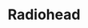 ---
title: "Radiohead"
summary: "Radiohead are an English rock band formed in Abingdon, Oxfordshire, in 1985. The band consists of Thom Yorke ; brothers Jonny Greenwood and Colin Greenwood ; Ed O'Brien ; and Philip Selway . They have worked with the producer Nigel Godrich and the cover artist Stanley Donwood since 1994. Radiohead's experimental approach is credited with advancing the sound of alternative rock.
Radiohead signed to EMI in 1991 and released their debut album, Pablo Honey, in 1993. Their debut single, \"Creep\", became a worldwide hit. Radiohead's popularity and critical standing rose with the release of The Bends in 1995. Radiohead's third album, OK Computer , brought them international fame; noted for its complex production and themes of modern alienation, it is acclaimed as a landmark record and one of the best albums in popular music.
Radiohead's fourth album, Kid A , marked a dramatic change in style, incorporating influences from electronic music, jazz, classical music and krautrock. Though Kid A divided listeners, it was later named the best album of the decade by multiple outlets. It was followed by Amnesiac , recorded in the same sessions. Hail to the Thief , with lyrics addressing the War on Terror, blended the band's rock and electronic sides, and was Radiohead's final album for EMI.
Radiohead self-released their seventh album, In Rainbows , as a download for which customers could set their own price, to critical and chart success. Their eighth album, The King of Limbs , an exploration of rhythm, was developed using extensive looping and sampling. A Moon Shaped Pool prominently featured Jonny Greenwood's orchestral arrangements. Yorke, Jonny Greenwood, Selway, and O'Brien have released solo albums; in 2021, Yorke and Jonny Greenwood debuted a new band, the Smile.
By 2011, Radiohead had sold more than 30 million albums worldwide. Their awards include six Grammy Awards and four Ivor Novello Awards, and they hold five Mercury Prize nominations, the most of any act. Seven Radiohead singles have reached the top 10 on the UK Singles Chart: \"Creep\" , \"Street Spirit \" , \"Paranoid Android\" , \"Karma Police\" , \"No Surprises\" , \"Pyramid Song\" , and \"There There\" . \"Creep\" and \"Nude\" reached the top 40 on the US Billboard Hot 100. Rolling Stone named Radiohead one of the 100 greatest artists of all time, and Rolling Stone readers voted them the second-best artist of the 2000s. Five Radiohead albums have been included in Rolling Stone's 500 Greatest Albums of All Time lists. Radiohead were inducted into the Rock and Roll Hall of Fame in 2019."
slug: "radiohead"
image: "radiohead.jpg"
apple_music_artist_url: "https://music.apple.com/gb/artist/radiohead/657515"
wikipedia_url: "https://en.wikipedia.org/wiki/Radiohead"
---